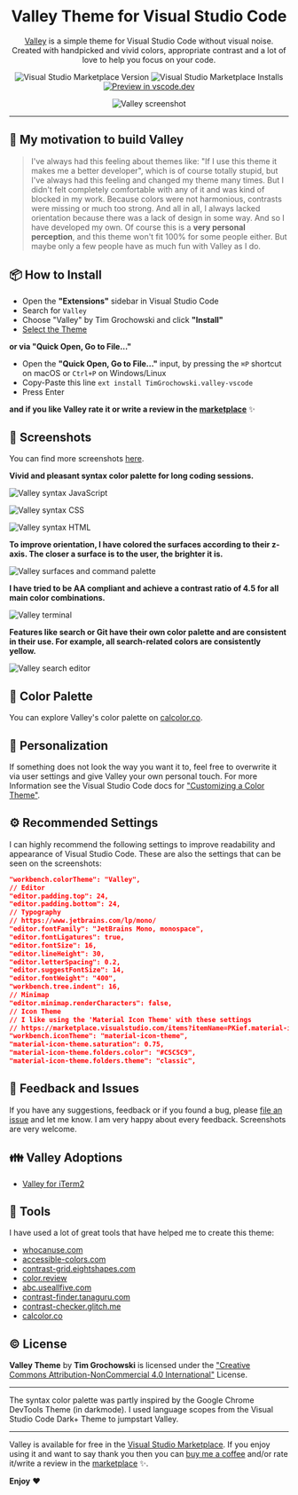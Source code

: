 <div align="center">

  # Valley Theme for Visual Studio Code
  [Valley](https://marketplace.visualstudio.com/items?itemName=TimGrochowski.valley-vscode) is a simple theme for Visual Studio Code without visual noise. Created with handpicked and vivid colors, appropriate contrast and a lot of love to help you focus on your code.

  ![Visual Studio Marketplace Version](https://img.shields.io/visual-studio-marketplace/v/TimGrochowski.valley-vscode?color=%2357b6cd&label=Theme%20Version&logo=Visual%20Studio%20Code&style=for-the-badge)
  ![Visual Studio Marketplace Installs](https://img.shields.io/visual-studio-marketplace/i/TimGrochowski.valley-vscode?color=%235b89db&label=installs&logo=Visual%20Studio%20Code&style=for-the-badge)
  [![Preview in vscode.dev](https://img.shields.io/badge/preview%20in-vscode.dev-blue?color=%239285cc&logo=Visual%20Studio%20Code&style=for-the-badge)](https://vscode.dev/theme/timgrochowski.valley-vscode)

  ![Valley screenshot](https://github.com/TimGr/valley-vscode/blob/master/screenshots/valley-vscode-title.png?raw=true)

</div>

----

## 🚀 My motivation to build Valley
>I've always had this feeling about themes like: "If I use this theme it makes me a better developer", which is of course totally stupid, but I've always had this feeling and changed my theme many times. But I didn't felt completely comfortable with any of it and was kind of blocked in my work. Because colors were not harmonious, contrasts were missing or much too strong. And all in all, I always lacked orientation because there was a lack of design in some way. And so I have developed my own. Of course this is a **very personal perception**, and this theme won't fit 100% for some people either. But maybe only a few people have as much fun with Valley as I do.

## 📦 How to Install
- Open the **"Extensions"** sidebar in Visual Studio Code
- Search for `Valley`
- Choose "Valley" by Tim Grochowski and click **"Install"**
- [Select the Theme](https://code.visualstudio.com/docs/getstarted/themes#_selecting-the-color-theme)

**or via "Quick Open, Go to File..."**

- Open the **"Quick Open, Go to File..."** input, by pressing the `⌘P` shortcut on macOS or `Ctrl+P` on Windows/Linux
- Copy-Paste this line `ext install TimGrochowski.valley-vscode`
- Press Enter

**and if you like Valley rate it or write a review in the [marketplace](https://marketplace.visualstudio.com/items?itemName=TimGrochowski.valley-vscode&ssr=false#review-details)** ✨

## 🌄 Screenshots
You can find more screenshots [here](https://github.com/TimGr/valley-vscode/blob/master/screenshots.md).

**Vivid and pleasant syntax color palette for long coding sessions.**

![Valley syntax JavaScript](https://github.com/TimGr/valley-vscode/blob/master/screenshots/valley-vscode-syntax-javascript.png?raw=true)

![Valley syntax CSS](https://github.com/TimGr/valley-vscode/blob/master/screenshots/valley-vscode-syntax-css.png?raw=true)

![Valley syntax HTML](https://github.com/TimGr/valley-vscode/blob/master/screenshots/valley-vscode-syntax-html.png?raw=true)

**To improve orientation, I have colored the surfaces according to their z-axis. The closer a surface is to the user, the brighter it is.**

![Valley surfaces and command palette](https://github.com/TimGr/valley-vscode/blob/master/screenshots/valley-vscode-editor-surfaces-commands.png?raw=true)

**I have tried to be AA compliant and achieve a contrast ratio of 4.5 for all main color combinations.**

![Valley terminal](https://github.com/TimGr/valley-vscode/blob/master/screenshots/valley-vscode-terminal-full.png?raw=true)

**Features like search or Git have their own color palette and are consistent in their use. For example, all search-related colors are consistently yellow.**

![Valley search editor](https://github.com/TimGr/valley-vscode/blob/master/screenshots/valley-vscode-editor-search.png?raw=true)

## 🎨 Color Palette
You can explore Valley's color palette on [calcolor.co](https://calcolor.co/palette/915560412).

## 👤 Personalization
If something does not look the way you want it to, feel free to overwrite it via user settings and give Valley your own personal touch. For more Information see the Visual Studio Code docs for ["Customizing a Color Theme"](https://code.visualstudio.com/docs/getstarted/themes#_customizing-a-color-theme).

## ⚙️ Recommended Settings
I can highly recommend the following settings to improve readability and appearance of Visual Studio Code. These are also the settings that can be seen on the screenshots:

```json
"workbench.colorTheme": "Valley",
// Editor
"editor.padding.top": 24,
"editor.padding.bottom": 24,
// Typography
// https://www.jetbrains.com/lp/mono/
"editor.fontFamily": "JetBrains Mono, monospace",
"editor.fontLigatures": true,
"editor.fontSize": 16,
"editor.lineHeight": 30,
"editor.letterSpacing": 0.2,
"editor.suggestFontSize": 14,
"editor.fontWeight": "400",
"workbench.tree.indent": 16,
// Minimap
"editor.minimap.renderCharacters": false,
// Icon Theme
// I like using the 'Material Icon Theme' with these settings
// https://marketplace.visualstudio.com/items?itemName=PKief.material-icon-theme
"workbench.iconTheme": "material-icon-theme",
"material-icon-theme.saturation": 0.75,
"material-icon-theme.folders.color": "#C5C5C9",
"material-icon-theme.folders.theme": "classic",
```

## 💬 Feedback and Issues
If you have any suggestions, feedback or if you found a bug, please [file an issue](https://github.com/TimGr/valley-vscode/issues) and let me know. I am very happy about every feedback. Screenshots are very welcome.

## 👪 Valley Adoptions
- [Valley for iTerm2](https://github.com/TimGr/valley-iterm)

## 🔧 Tools
I have used a lot of great tools that have helped me to create this theme:
- [whocanuse.com](https://whocanuse.com/)
- [accessible-colors.com](https://accessible-colors.com/)
- [contrast-grid.eightshapes.com](https://contrast-grid.eightshapes.com/)
- [color.review](https://color.review/)
- [abc.useallfive.com](https://abc.useallfive.com/)
- [contrast-finder.tanaguru.com](https://contrast-finder.tanaguru.com/)
- [contrast-checker.glitch.me](https://contrast-checker.glitch.me)
- [calcolor.co](https://calcolor.co)

## ©️ License
**Valley Theme** by **Tim Grochowski** is licensed under the ["Creative Commons Attribution-NonCommercial 4.0 International"](https://creativecommons.org/licenses/by-nc/4.0/) License.

***

The syntax color palette was partly inspired by the Google Chrome DevTools Theme (in darkmode). I used language scopes from the Visual Studio Code Dark+ Theme to jumpstart Valley.

***

Valley is available for free in the [Visual Studio Marketplace](https://marketplace.visualstudio.com/items?itemName=TimGrochowski.valley-vscode). If you enjoy using it and want to say thank you then you can [buy me a coffee](https://www.buymeacoffee.com/TimGr) and/or rate it/write a review in the [marketplace](https://marketplace.visualstudio.com/items?itemName=TimGrochowski.valley-vscode&ssr=false#review-details) ✨.

**Enjoy** ❤️
